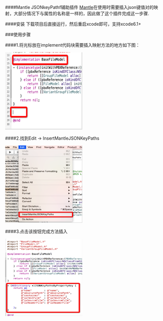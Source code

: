 ####Mantle JSONkeyPathf辅助插件
[Mantle](https://github.com/Mantle/Mantle)在使用时需要插入json键值对的映射，大部分情况下与属性的名称是一样的，因此做了这个插件完成这一步骤.

####安装
下载项目后直接运行，然后重启xcode即可，支持xcode6.1+

###使用步骤

####1.将光标放在implement代码块需要插入映射方法的地方如下图：

<img src="https://raw.githubusercontent.com/LiuShulong/LSLMantleJSONKeyPaths/master/LSLMantleJSONKeyPaths/1.png" width=250 height=250/>

####2.找到Edit -> InsertMantleJSONKeyPaths

<img src="https://raw.githubusercontent.com/LiuShulong/LSLMantleJSONKeyPaths/master/LSLMantleJSONKeyPaths/2.png" width=250 height=250>

####3.点击该按钮完成方法插入

<img src="https://raw.githubusercontent.com/LiuShulong/LSLMantleJSONKeyPaths/master/LSLMantleJSONKeyPaths/3.png" width=250 height=250>

